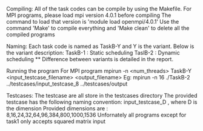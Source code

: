 Compiling:
All of the task codes can be compile by using the Makefile.
For MPI programs, please load mpi version 4.0.1 before compiling
The command to load that version is 'module load openmpi/4.0.1'
Use the command 'Make' to compile everything and 'Make clean' to delete all the compiled programs

Naming:
Each task code is named as TaskB-Y and Y is the variant.
Below is the variant description:
TaskB-1 : Static scheduling
TaslB-2 : Dynamic scheduling
** Difference between variants is detailed in the report.

Running the program
For MPI program
mpirun -n <num_threads> TaskB-Y <input_testcase_filename> <output_filename>
Eg: mpirun -n 16 ./TaskB-2 ../testcases/input_testcase_8 ../testcases/output

Testcases:
The testcase are all store in the testcases directory
The provided testcase has the following naming convention:
input_testcase_D , where D is the dimension
Provided dimensions are : 8,16,24,32,64,96,384,800,1000,1536
Unfornately all programs except for task1 only accepts squared matrix input